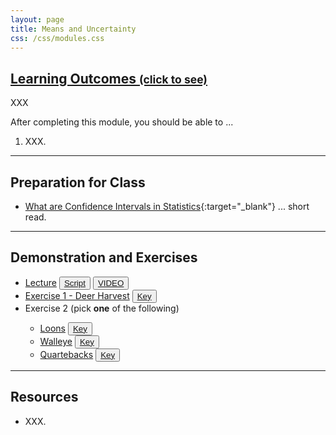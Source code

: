 ```yaml
---
layout: page
title: Means and Uncertainty
css: /css/modules.css
---
```


<div class="panel-group-ILOs">
  <div class="panel panel-default">
    <div class="panel-heading">
      <h2 class="panel-title">
        <a data-toggle="collapse" href="#ILOs">Learning Outcomes <small>(click to see)</small></a>
      </h2>
    </div>
    <div id="ILOs" class="panel-collapse collapse">
      <div class="panel-body">
XXX
<p>After completing this module, you should be able to ...</p>

<ol>
  <li>XXX.</li>
</ol>
      </div>
    </div>
  </div>
</div>

----

## Preparation for Class

* [What are Confidence Intervals in Statistics](https://www.simplypsychology.org/confidence-interval.html){:target="_blank"} ... short read.

----

## Demonstration and Exercises

<ul>
  <li><a href="Means/Lecture_GreatLakesIce.html">Lecture</a> <button type="button" class="btn btn-light btn-sm btn-space"><a href="Means/Lecture_GreatLakesIce_DHO.R">Script</a></button> <button type="button" class="btn btn-secondary btn-sm btn-space"><a href="https://youtu.be/RRv_SmJ9gEk" target="_blank">VIDEO</a></button></li>
  <li><a href="Means/CE_DeerHarvest.html">Exercise 1 - Deer Harvest</a> <button type="button" class="btn btn-light btn-sm btn-space"><a href="Means/CE_DeerHarvest.R">Key</a></button></li>
  <li>Exercise 2 (pick <b>one</b> of the following)</li>
  <ul>
    <li><a href="Means/CE_Loons.html">Loons</a> <button type="button" class="btn btn-light btn-sm btn-space"><a href="Means/CE_Loons.R">Key</a></button></li>
    <li><a href="Means/CE_Walleye">Walleye</a> <button type="button" class="btn btn-light btn-sm btn-space"><a href="Means/CE_Walleye.R">Key</a></button></li>
    <li><a href="Means/CE_Quarterbacks">Quartebacks</a> <button type="button" class="btn btn-light btn-sm btn-space"><a href="Means/CE_Quarterbacks.R">Key</a></button></li>
  </ul>
</ul>

----

## Resources

* XXX.
